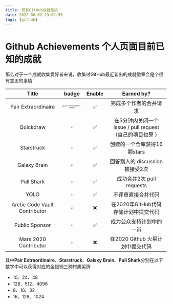 ```yaml
---
title: 现有GitHub成就系统
date: 2022-08-02 19:02:55
tags: [github]
---
```


# Github Achievements 个人页面目前已知的成就

那么对于一个成就收集爱好者来说，收集过GitHub最近新出的成就徽章会是个很有意思的事情

<!--More-->

|             Title             |                            badge                             | Enable |                          Earned by?                          |
| :---------------------------: | :----------------------------------------------------------: | :----: | :----------------------------------------------------------: |
|      Pair Extraordinaire      | <img src="/Users/l_collection/GitHub/github-profile-achievements/images/pair-extraordinaire-default.png" alt="pair-extraordinaire-default" style="zoom:33%;" /> |   ✅    |                    完成多个作者的合并请求                    |
|           Quickdraw           | <img src="/Users/l_collection/GitHub/github-profile-achievements/images/quickdraw-default.png" style="zoom:33%;" /> |   ✅    | 在5分钟内关闭一个issue / pull request<br />（自己的项目也算 ） |
|          Starstruck           | <img src="/Users/l_collection/GitHub/github-profile-achievements/images/starstruck-default.png" style="zoom:33%;" /> |   ✅    |                 创建的一个仓库获得16颗stars                  |
|         Galaxy Brain          | <img src="/Users/l_collection/GitHub/github-profile-achievements/images/galaxy-brain-default.png" style="zoom:33%;" /> |   ✅    |               回答别人的 discussion 被接受2次                |
|          Pull Shark           | <img src="/Users/l_collection/GitHub/github-profile-achievements/images/pull-shark-default.png" style="zoom:33%;" /> |   ✅    |                  成功合并2次 pull requests                   |
|             YOLO              | <img src="/Users/l_collection/GitHub/github-profile-achievements/images/yolo-default.png" style="zoom:33%;" /> |   ✅    |                      不评审直接合并代码                      |
| Arctic Code Vault Contributor | <img src="/Users/l_collection/GitHub/github-profile-achievements/images/arctic-code-vault-contributor-default.png" style="zoom:33%;" /> |   ❌    |             在2020年GitHub代码存储计划中提交代码             |
|        Public Sponsor         | <img src="/Users/l_collection/GitHub/github-profile-achievements/images/public-sponsor-default.png" style="zoom:33%;" /> |   ✅    |                   成为公众支持计划中的一员                   |
|     Mars 2020 Contributor     | <img src="/Users/l_collection/GitHub/github-profile-achievements/images/mars-2020-contributor-default.png" style="zoom:33%;" /> |   ❌    |               在2020 Github 火星计划中提交代码               |



其中**Pair Extraordinaire**、**Starstruck**、**Galaxy Brain**、**Pull Shark**分别在以下数字中可以获得对应的金银铜三种材质奖牌 

- 10、24、48
- 128、512、4096
- 8、16、32
- 16、128、1024
